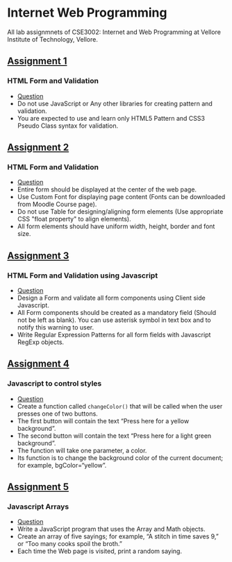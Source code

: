# Internet Web Programming

All lab assignmnets of CSE3002: Internet and Web Programming at Vellore Institute of Technology, Vellore.

## [Assignment 1](https://github.com/jacobjohn2016/Internet-Web-Programming/blob/master/HTML-forms/form_validation_basics.html)
### HTML Form and Validation
* [Question](https://github.com/jacobjohn2016/Internet-Web-Programming/blob/master/HTML-forms/VL2018195002845_AST01.pdf)
* Do not use JavaScript or Any other libraries for creating pattern and validation.
* You are expected to use and learn only HTML5 Pattern and CSS3 Pseudo Class syntax for validation.

## [Assignment 2](https://github.com/jacobjohn2016/Internet-Web-Programming/blob/master/HTML-forms/form_validation_lab.html)
### HTML Form and Validation
* [Question](https://github.com/jacobjohn2016/Internet-Web-Programming/blob/master/HTML-forms/VL2018195002845_AST02.pdf)
* Entire form should be displayed at the center of the web page.
* Use Custom Font for displaying page content (Fonts can be downloaded from
Moodle Course page).
* Do not use Table for designing/aligning form elements (Use appropriate CSS
"float property" to align elements).
* All form elements should have uniform width, height, border and font size.

## [Assignment 3](https://github.com/jacobjohn2016/Internet-Web-Programming/blob/master/Javascript/javascript_form_validation.html)
### HTML Form and Validation using Javascript
* [Question](https://github.com/jacobjohn2016/Internet-Web-Programming/blob/master/Javascript/VL2018195002845_AST03.pdf)
* Design a Form and validate all form components using Client side Javascript.
* All Form components should be created as a mandatory field (Should not be left as blank). You can use asterisk symbol in text box and to notify this warning to user.
* Write Regular Expression Patterns for all form fields with Javascript RegExp objects.

## [Assignment 4](https://github.com/jacobjohn2016/Internet-Web-Programming/blob/master/Javascript/changeColor.html)
### Javascript to control styles
* [Question](https://github.com/jacobjohn2016/Internet-Web-Programming/blob/master/Javascript/VL2018195002845_AST03.pdf)
* Create a function called `changeColor()` that will be called when the user presses one of two buttons.
* The first button will contain the text “Press here for a  yellow background”. 
* The second button will contain the text “Press here for a light green background”.
* The function will take one parameter, a color.
* Its function is to change the background color of the current document; for example, bgColor=“yellow”.

## [Assignment 5](https://github.com/jacobjohn2016/Internet-Web-Programming/blob/master/Javascript/array_and_sayings.html)
### Javascript Arrays
* [Question](https://github.com/jacobjohn2016/Internet-Web-Programming/blob/master/Javascript/VL2018195002845_AST03.pdf)
* Write a JavaScript program that uses the Array and Math objects. 
* Create an array of five sayings; for example, “A stitch in time saves 9,” or “Too many cooks spoil the broth.” 
* Each time the Web page is visited, print a random saying.